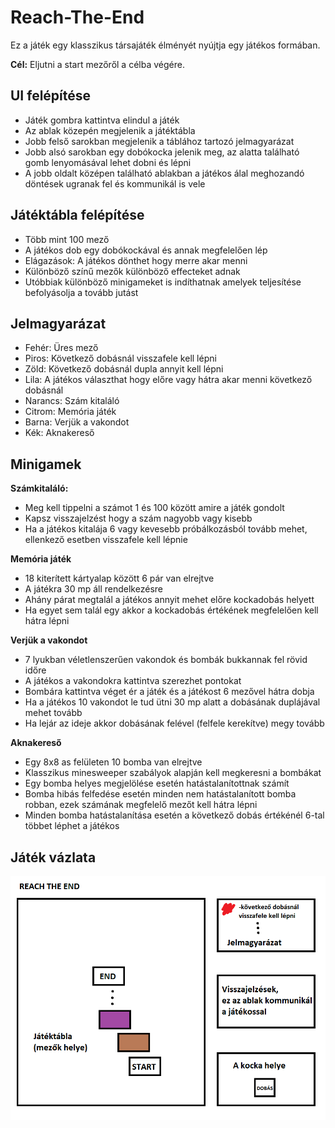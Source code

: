 # Reach-The-End

Ez a játék egy klasszikus társajáték élményét nyújtja egy játékos formában.

**Cél:**  Eljutni a start mezőről a célba végére.

## UI felépítése 

- Játék gombra kattintva elindul a játék
- Az ablak közepén megjelenik a játéktábla
- Jobb felső sarokban megjelenik a táblához tartozó jelmagyarázat
- Jobb alsó sarokban egy dobókocka jelenik meg, az alatta található gomb lenyomásával lehet dobni és lépni
- A jobb oldalt középen található ablakban a játékos álal meghozandó döntések ugranak fel és kommunikál is vele 


## Játéktábla felépítése

- Több mint 100 mező
- A játékos dob egy dobókockával és annak megfelelően lép
- Elágazások: A játékos dönthet hogy merre akar menni
- Különböző színű mezők különböző effecteket adnak
- Utóbbiak különböző minigameket is indíthatnak amelyek teljesítése befolyásolja a tovább jutást


## Jelmagyarázat

- Fehér: Üres mező
- Piros: Következő dobásnál visszafele kell lépni
- Zöld: Következő dobásnál dupla annyit kell lépni
- Lila: A játékos választhat hogy előre vagy hátra akar menni következő dobásnál
- Narancs: Szám kitaláló
- Citrom: Memória játék
- Barna: Verjük a vakondot
- Kék: Aknakereső

## Minigamek

**Számkitaláló:**
- Meg kell tippelni a számot 1 és 100 között amire a játék gondolt
- Kapsz visszajelzést hogy a szám nagyobb vagy kisebb
- Ha a játékos kitalája 6 vagy kevesebb próbálkozásból tovább mehet, ellenkező esetben visszafele kell lépnie

**Memória játék**
- 18 kiterített kártyalap között 6 pár van elrejtve
- A játékra 30 mp áll rendelkezésre
- Ahány párat megtalál a játékos annyit mehet előre kockadobás helyett
- Ha egyet sem talál egy akkor a kockadobás értékének megfelelően kell hátra lépni

**Verjük a vakondot**

- 7 lyukban véletlenszerűen vakondok és bombák bukkannak fel rövid időre
- A játékos a vakondokra kattintva szerezhet pontokat
- Bombára kattintva véget ér a játék és a játékost 6 mezővel hátra dobja
- Ha a játékos 10 vakondot le tud ütni 30 mp alatt a dobásának duplájával mehet tovább
- Ha lejár az ideje akkor dobásának felével (felfele kerekítve) megy tovább

**Aknakereső**

- Egy 8x8 as felületen 10 bomba van elrejtve
- Klasszikus minesweeper szabályok alapján kell megkeresni a bombákat
- Egy bomba helyes megjelölése esetén hatástalanítottnak számít
- Bomba hibás felfedése esetén minden nem hatástalanított bomba robban, ezek számának megfelelő mezőt kell hátra lépni
- Minden bomba hatástalanítása esetén a következő dobás értékénél 6-tal többet léphet a játékos

## Játék vázlata

 ![alt text](plan.png)
